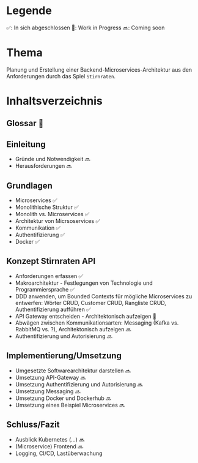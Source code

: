 
# Legende
 ✅: In sich abgeschlossen
 🔨: Work in Progress
 🔜: Coming soon

# Thema
Planung und Erstellung einer Backend-Microservices-Architektur aus den Anforderungen durch das Spiel  `Stirnraten`. 

# Inhaltsverzeichnis

## Glossar 🔨

## Einleitung
* Gründe und Notwendigkeit 🔜
* Herausforderungen 🔜

## Grundlagen
* Microservices ✅
* Monolithische Struktur ✅
* Monolith vs. Microservices  ✅ 
* Architektur von Micrsoservices ✅ 
* Kommunikation ✅
* Authentifizierung ✅
* Docker ✅ 

## Konzept Stirnraten API 
* Anforderungen erfassen ✅
* Makroarchitektur - Festlegungen von Technologie und Programmiersprache ✅
* DDD anwenden, um Bounded Contexts für mögliche Microservices zu entwerfen: Wörter CRUD, Customer CRUD, Rangliste CRUD, Authentifizierung aufführen ✅
* API Gateway entscheiden - Architektonisch aufzeigen 🔨
* Abwägen zwischen Kommunikationsarten: Messaging (Kafka vs. RabbitMQ vs. ?), Architektonisch aufzeigen 🔜
* Authentifizierung und Autorisierung 🔜

## Implementierung/Umsetzung
* Umgesetzte Softwarearchitektur darstellen 🔜
* Umsetzung API-Gateway 🔜
* Umsetzung Authentifizierung und Autorisierung 🔜
* Umsetzung Messaging 🔜
* Umsetzung Docker und Dockerhub 🔜
* Umsetzung eines Beispiel Microservices 🔜

## Schluss/Fazit 
* Ausblick Kubernetes (...) 🔜
* (Microservice) Frontend 🔜
* Logging, CI/CD, Lastüberwachung
